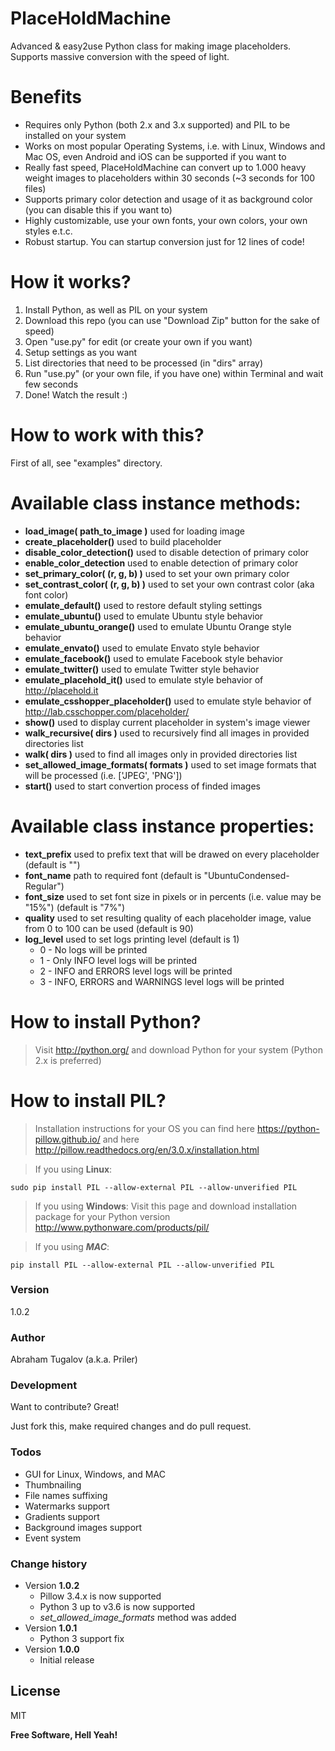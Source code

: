 # PlaceHoldMachine

Advanced &amp; easy2use Python class for making image placeholders.  
Supports massive conversion with the speed of light.

# Benefits
  - Requires only Python (both 2.x and 3.x supported) and PIL to be installed on your system
  - Works on most popular Operating Systems, i.e. with Linux, Windows and Mac OS, even Android and iOS can be supported if you want to
  - Really fast speed, PlaceHoldMachine can convert up to 1.000 heavy weight images to placeholders within 30 seconds (~3 seconds for 100 files)
  - Supports primary color detection and usage of it as background color (you can disable this if you want to)
  - Highly customizable, use your own fonts, your own colors, your own styles e.t.c.
  - Robust startup. You can startup conversion just for 12 lines of code!

# How it works?
  1) Install Python, as well as PIL on your system  
  2) Download this repo (you can use "Download Zip" button for the sake of speed)  
  3) Open "use.py" for edit (or create your own if you want)  
  4) Setup settings as you want  
  5) List directories that need to be processed (in "dirs" array)  
  6) Run "use.py" (or your own file, if you have one) within Terminal and wait few seconds  
  7) Done! Watch the result :)

# How to work with this?
First of all, see "examples" directory.  

# Available class instance methods:

  - **load_image( path_to_image )** used for loading image
  - **create_placeholder()** used to build placeholder
  - **disable_color_detection()** used to disable detection of primary color
  - **enable_color_detection** used to enable detection of primary color
  - **set_primary_color( (r, g, b) )** used to set your own primary color
  - **set_contrast_color( (r, g, b) )** used to set your own contrast color (aka font color)
  - **emulate_default()** used to restore default styling settings
  - **emulate_ubuntu()** used to emulate Ubuntu style behavior
  - **emulate_ubuntu_orange()** used to emulate Ubuntu Orange style behavior
  - **emulate_envato()** used to emulate Envato style behavior
  - **emulate_facebook()** used to emulate Facebook style behavior
  - **emulate_twitter()** used to emulate Twitter style behavior
  - **emulate_placehold_it()** used to emulate style behavior of http://placehold.it
  - **emulate_csshopper_placeholder()** used to emulate style behavior of http://lab.csschopper.com/placeholder/
  - **show()** used to display current placeholder in system's image viewer
  - **walk_recursive( dirs )** used to recursively find all images in provided directories list
  - **walk( dirs )** used to find all images only in provided directories list
  - **set_allowed_image_formats( formats )** used to set image formats that will be processed (i.e. ['JPEG', 'PNG'])
  - **start()** used to start convertion process of finded images

# Available class instance properties:
  - **text_prefix** used to prefix text that will be drawed on every placeholder (default is "")
  - **font_name** path to required font (default is "UbuntuCondensed-Regular")
  - **font_size** used to set font size in pixels or in percents (i.e. value may be "15%") (default is "7%")
  - **quality** used to set resulting quality of each placeholder image, value from 0 to 100 can be used (default is 90)
  - **log_level** used to set logs printing level (default is 1)
     - 0 - No logs will be printed
     - 1 - Only INFO level logs will be printed
     - 2 - INFO and ERRORS level logs will be printed
     - 3 - INFO, ERRORS and WARNINGS level logs will be printed

# How to install Python?
> Visit http://python.org/ and download Python for your system (Python 2.x is preferred)

# How to install PIL?

> Installation instructions for your OS you can find here https://python-pillow.github.io/ and here http://pillow.readthedocs.org/en/3.0.x/installation.html

> If you using **Linux**:
```
sudo pip install PIL --allow-external PIL --allow-unverified PIL
```

> If you using **Windows**: Visit this page and download installation package for your Python version http://www.pythonware.com/products/pil/

> If you using ***MAC***:
```
pip install PIL --allow-external PIL --allow-unverified PIL
```

### Version
1.0.2

### Author

Abraham Tugalov (a.k.a. Priler)

### Development

Want to contribute? Great!

Just fork this, make required changes and do pull request.

### Todos

 - GUI for Linux, Windows, and MAC
 - Thumbnailing
 - File names suffixing
 - Watermarks support
 - Gradients support
 - Background images support
 - Event system

### Change history

 - Version **1.0.2**
   - Pillow 3.4.x is now supported
   - Python 3 up to v3.6 is now supported
   - *set_allowed_image_formats* method was added
 - Version **1.0.1**
   - Python 3 support fix
 - Version **1.0.0**
   - Initial release

License
----

MIT


**Free Software, Hell Yeah!**
